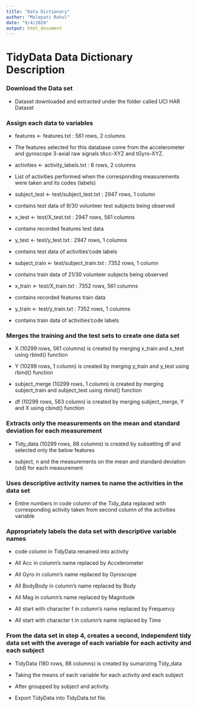 ```yaml
---
title: "Data Dictionary"
author: "Malepati Rahul"
date: "9/4/2020"
output: html_document
---
```


# TidyData Data Dictionary Description 

### Download the Data set

 * Dataset downloaded and extracted under the folder called UCI HAR Dataset
 

### Assign each data to variables

* features <- features.txt : 561 rows, 2 columns

* The features selected for this database come from the accelerometer and gyroscope 3-axial raw signals tAcc-XYZ and tGyro-XYZ.

* activities <- activity_labels.txt : 6 rows, 2 columns

* List of activities performed when the corresponding measurements were taken and its codes (labels)

* subject_test <- test/subject_test.txt : 2947 rows, 1 column

* contains test data of 9/30 volunteer test subjects being observed

* x_test <- test/X_test.txt : 2947 rows, 561 columns

* contains recorded features test data

* y_test <- test/y_test.txt : 2947 rows, 1 columns

* contains test data of activities’code labels

* subject_train <- test/subject_train.txt : 7352 rows, 1 column

* contains train data of 21/30 volunteer subjects being observed

* x_train <- test/X_train.txt : 7352 rows, 561 columns

* contains recorded features train data

* y_train <- test/y_train.txt : 7352 rows, 1 columns

* contains train data of activities’code labels



### Merges the training and the test sets to create one data set

* X (10299 rows, 561 columns) is created by merging x_train and x_test using rbind() function

* Y (10299 rows, 1 column) is created by merging y_train and y_test using rbind() function

* subject_merge (10299 rows, 1 column) is created by merging subject_train and subject_test using rbind() function

* df (10299 rows, 563 column) is created by merging subject_merge, Y and X using cbind() function


### Extracts only the measurements on the mean and standard deviation for each measurement

* Tidy_data (10299 rows, 88 columns) is created by subsetting df and selected only the below features

* subject, n  and the measurements on the mean and standard deviation (std) for each measurement


### Uses descriptive activity names to name the activities in the data set

* Entire numbers in code column of the Tidy_data replaced with corresponding activity taken from second column of the activities variable


### Appropriately labels the data set with descriptive variable names

* code column in TidyData renamed into activity

* All Acc in column’s name replaced by Accelerometer

* All Gyro in column’s name replaced by Gyroscope

* All BodyBody in column’s name replaced by Body

* All Mag in column’s name replaced by Magnitude

* All start with character f in column’s name replaced by Frequency

* All start with character t in column’s name replaced by Time


### From the data set in step 4, creates a second, independent tidy data set with the average of each variable for each activity and each subject

* TidyData (180 rows, 88 columns) is created by sumarizing Tidy_data  

* Taking the means of each variable for each activity and each subject

* After groupped by subject and activity.

* Export TidyData into TidyData.txt file.





